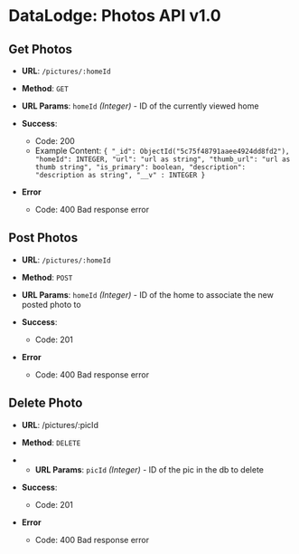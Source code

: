 # DataLodge: Photos API v1.0

## Get Photos 

- **URL**: `/pictures/:homeId`

- **Method**: `GET`

* **URL Params**: `homeId` _(Integer)_ - ID of the currently viewed home

* **Success**: 
  * Code: 200
  * Example Content: `{
	"_id": ObjectId("5c75f48791aaee4924dd8fd2"),
	"homeId": INTEGER,
	"url": "url as string",
	"thumb_url": "url as thumb string",
	"is_primary": boolean,
	"description": "description as string",
	"__v" : INTEGER
}`

* **Error**
  * Code: 400 Bad response error

## Post Photos

- **URL**: `/pictures/:homeId`

- **Method**: `POST`

* **URL Params**: `homeId` _(Integer)_ - ID of the home to associate the new posted photo to

* **Success**: 
  * Code: 201

* **Error**
  * Code: 400 Bad response error

##  Delete Photo

- **URL**: /pictures/:picId

- **Method**: `DELETE`

- * **URL Params**: `picId` _(Integer)_ - ID of the pic in the db to delete

* **Success**: 
  * Code: 201

* **Error**
  * Code: 400 Bad response error
